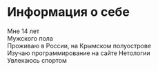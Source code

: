 # Информация о себе

Мне 14 лет  <br />
Мужского пола  <br />
Проживаю в России, на Крымском полуострове  <br />
Изучаю программирование на сайте Нетологии  <br />
Увлекаюсь спортом  <br />
